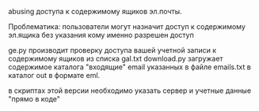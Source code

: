 abusing доступа к содержимому ящиков эл.почты.

Проблематика: пользователи могут назначит доступ к содержимому эл.ящика без указания кому именно разрешен доступ

ge.py производит проверку доступа вашей учетной записи к содержимому ящиков из списка gal.txt
download.py загружает содержимое каталога "входящие" email указанных в файле emails.txt в каталог out в формате eml.

в скриптах этой версии необходимо указать сервер и учетные данные "прямо в коде"
